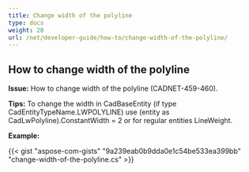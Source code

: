 ```yaml
---
title: Change width of the polyline 
type: docs
weight: 20
url: /net/developer-guide/how-to/change-width-of-the-polyline/
---
```


## **How to change width of the polyline**

**Issue:** How to change width of the polyline (CADNET-459-460).

**Tips:** To change the width in CadBaseEntity (if type CadEntityTypeName.LWPOLYLINE) use (entity as CadLwPolyline).ConstantWidth = 2 or for regular entities LineWeight.

**Example:**

{{< gist "aspose-com-gists" "9a239eab0b9dda0e1c54be533ea399bb" "change-width-of-the-polyline.cs" >}}